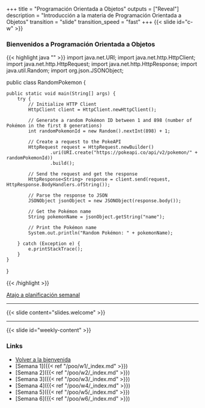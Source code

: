 +++
title = "Programación Orientada a Objetos"
outputs = ["Reveal"]
description = "Introducción a la materia de Programación Orientada a Objetos"
transition = "slide"
transition_speed = "fast"
+++
{{< slide id="c-w" >}}
### Bienvenidos a Programación Orientada a Objetos

{{< highlight java "" >}}
import java.net.URI;
import java.net.http.HttpClient;
import java.net.http.HttpRequest;
import java.net.http.HttpResponse;
import java.util.Random;
import org.json.JSONObject;

public class RandomPokemon {

    public static void main(String[] args) {
        try {
            // Initialize HTTP Client
            HttpClient client = HttpClient.newHttpClient();

            // Generate a random Pokémon ID between 1 and 898 (number of Pokémon in the first 8 generations)
            int randomPokemonId = new Random().nextInt(898) + 1;

            // Create a request to the PokeAPI
            HttpRequest request = HttpRequest.newBuilder()
                    .uri(URI.create("https://pokeapi.co/api/v2/pokemon/" + randomPokemonId))
                    .build();

            // Send the request and get the response
            HttpResponse<String> response = client.send(request, HttpResponse.BodyHandlers.ofString());

            // Parse the response to JSON
            JSONObject jsonObject = new JSONObject(response.body());

            // Get the Pokémon name
            String pokemonName = jsonObject.getString("name");

            // Print the Pokémon name
            System.out.println("Random Pokémon: " + pokemonName);

        } catch (Exception e) {
            e.printStackTrace();
        }
    }
}

{{< /highlight >}}


[Atajo a planificación semanal](#weekly-content)

---

{{< slide content="slides.welcome" >}}

---
{{< slide id="weekly-content" >}}
### Links

- [Volver a la bienvenida](#c-w)
- [Semana 1]({{< ref "/poo/w1/_index.md" >}})
- [Semana 2]({{< ref "/poo/w2/_index.md" >}})
- [Semana 3]({{< ref "/poo/w3/_index.md" >}})
- [Semana 4]({{< ref "/poo/w4/_index.md" >}})
- [Semana 5]({{< ref "/poo/w5/_index.md" >}})
- [Semana 6]({{< ref "/poo/w6/_index.md" >}})
